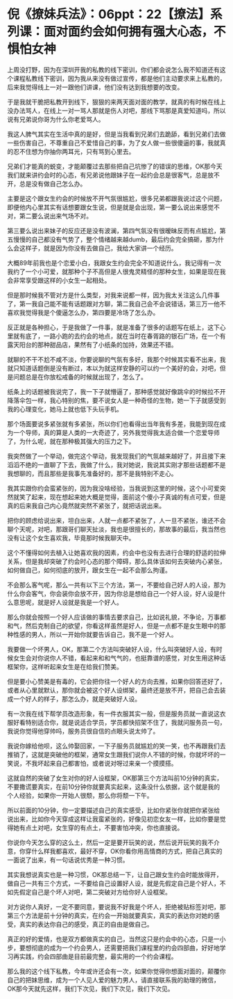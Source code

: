 # 倪《撩妹兵法》：06ppt：22【撩法】系列课：面对面约会如何拥有强大心态，不惧怕女神

上周没打野，因为在深圳开我的私教的线下密训，你们都会说怎么我不知道还有这个课程私教线下密训，因为我从来没有做过宣传，都是他们主动要求来上私教的，后来我觉得线上一对一跟他们讲课，他们没有达到我想要的改变。

于是我就干脆把私教开到线下，狠狠的来两天面对面的教学，就真的有时候在线上没办法骂人，在线上一对一骂人那就是伤人对吧，那线下骂那是真爱知道吗，所以说有兄弟说你哥为什么你老爱骂人。

我这人脾气其实在生活中真的是好，但是当我看到兄弟们去跪舔，看到兄弟们去做一些伤害自己，不尊重自己不爱惜自己的事，为了女人做一些很傻逼的事，我就真的忍不住想为你抽你两耳光，只有骂到心里去。

兄弟们才能真的蜕变，才能颠覆过去那些把自己坑惨了的错误的思维，OK那今天我们就来讲约会时的心态，有兄弟说他跟妹子在一起约会总是很客气，总是放不开，总是没有做自己怎么办。

主要是这个跟女生约会的时候放不开气氛很尴尬，很多兄弟都跟我说过这个问题，即便他内心里其实有话想要跟女生说，但是就是会出现，第一要么说出来感觉不对，第二要么说出来气场不对。

第三要么说出来妹子的反应还是没有波澜，第四气氛没有很暧昧反而有点尴尬，第五慢慢的自己都没有气势了，整个情绪越来越dumb，最后约会完全搞砸，那为什么会这样子，就是因为你没有去做自己，我给大家讲一个经历。

大概89年前我也是个恋爱小白，我跟女生约会完全不知道说什么，我记得有一次我约了一个小可爱，就那种个子不高但是人很鬼灵精怪的那种女生，如果是现在我会非常享受跟这样的小女生一起相处。

但是那时候我不管对方是什么类型，对我来说都一样，因为我太关注这么几件事了，第一我自己能不能有话题跟对方聊，第二我自己会不会说错话，第三万一他不喜欢我觉得我是个傻逼怎么办，第四要是冷场了怎么办。

反正就是各种担心，于是我做了一件事，就是准备了很多的话题写在纸上，这下心里就有底了，一路小跑的去约会的地点，就在当时在春胥路的银石广场，在一个有露天阳台的那种甜品店，果然有了小纸条的加持，效果还不错。

就聊的不干不尬不咸不淡，你要说聊的气氛有多好，我那个时候其实看不出来，我就只知道话题倒是没有断过，本以为就这样安静的可以约一个美好的会，对吧，但是问题总是在你放松戒备的时候就出现了，怎么了。

纸条上的话题被我说完了，我一下子就懵逼了，那种感觉就好像跳伞的时候拉不开降落伞包一样，我心特别的焦，要不说女人是一种奇怪的生物，她一下子就感受到我的心理变化，她马上就也低下头玩手机。

那个场面要说多紧张就有多紧张，所以你们也看得出当年我有多差，我能到现在成为一个导师，真的算是人类的一大奇迹了，另外我觉得我太适合做一个恋爱导师了，为什么呢，就在那种极其强大的压力之下。

我突然做了一个举动，做完这个举动，我发现我们的气氛越来越好了，并且接下来滔滔不绝的一直聊了下去，我做了什么，我对她说，我说其实刚才那些话题都不是我想聊的，而且那些是我事先准备好的，那不是我特别不走心。

我其实跟你约会蛮紧张的，因为我没啥经验，当我说到这里的时候，这个小可爱突然就笑了起来，现在想起来她大概是觉得，面前这个傻小子真诚的有点可爱，但是真的后来我自己内心竟然就突然不紧张了，就把话说出来。

把你的顾虑给说出来，坦白出来，人就一点都不紧张了，人一旦不紧张，谁还不会聊个天呢，对吧，那跟哥们聊天扯淡，我也是很擅长的，那故事的最后，我当然也没有让这个女生喜欢我，毕竟那时候我聊天中。

这个不懂得如何去植入让她喜欢我的因素，约会中也没有去进行合理的舒适的拉伸关系，但是我却突破了约会时心态的那个障碍，那么具体该如何去突破内心紧张，如何做自己，如何彻底的放开，跟女生在一起不会那么拘谨。

不会那么客气呢，那么一共有以下三个方法，第一，不要给自己好人的人设，那为什么你会客气，你会装你会放不开，因为你总是想给自己一个好人设，好人设是什么意思呢，就是好人设就是我是一个好人。

那么你就会按照一个好人应该做的事情去要求自己，比如说礼貌，不争论，万事都和气，然后克制自己的欲望，你看这样虽然是好人，但是一点都不是女生眼中的那种性感的男人，所以一开始你就要告诉自己，我不是一个好人。

我要做一个坏男人，OK，那第二个方法叫突破好人设，什么叫突破好人设，有时候女生会对你说你人不错，看起来和和气气的，也挺靠谱的感觉，对女生用这种话框架你，这样听起来女生是在给我们赞美。

但是要小心赞美是有毒的，它会把你往一个好人的方向去推，如果你回答还好了，或者从心里就默认，那你就会被这个好人设绑架，最终还是放不开，把自己会去装成一个好人的样子，那怎么办，就是突破好人设。

有一次我在线下帮学员改造形象，有一件衣服其实一般，但是服务员就一直说这衣服好看特别适合你，就是说适合学员，学员都快招架不住了，我就问服务员一句，我说你觉得他穿帅吗，服务员很自信的点眼头说太帅了。

我说你嫁给他呗，这么帅娶回家，一下子服务员就尴尬的笑一笑，也不再跟我们去推销了，这就是突破他的框架，通常女生跟我们说你人不错的时候，你就坏坏的一笑说，不我坏起来自己都害怕，或者说对呀过来亲一个摸摸搭。

这就自然的突破了女生对你的好人设框架，OK那第三个方法叫前10分钟的真实，不要撒谎要真实，在前10分钟你就要真实起来，这条没什么依据，这个就是我的个人经验，如果你一开始人很颓，那么你将颓一下午。

所以前面的10分钟，你一定要描述自己的真实感受，比如你紧张你就把你紧张给说出来，比如你今天穿成这样让我蛮紧张的，好像见初恋女友一样，比如你要是觉得她有点土对吧，女生穿的有点土，不要害怕冲突，你也直接说。

你说你今天怎么穿的这么土，然后一定是要开玩笑的说，然后说开玩笑的我不介意，你穿什么样我都喜欢，最好不穿，OK你看你用高情商的方式，把自己真实的一面说了出来，有一句话说优秀是一种习惯。

其实我想说真实也是一种习惯，OK那总结一下，让自己跟女生约会时能放得开，做自己一共有三个方式，一不要给自己设置好人设，就是先假定自己是个好人，不如先假定自己是个坏人对吧，第二突破对方给你好人设框架。

对方说你人真好，一定不要同意，要说我不好我是个坏人，拒绝被贴标签对吧，那第三个方法是前十分钟的真实，在约会一开始就要真实，真实的表达你对她的感受，真实的表达你自己的感受，真正的自由是做自己。

真正的好的爱情，也是双方都做真实的自己，当然这只是约会中的心态，只是一小步，要想彻底的成为一个约会男人，还需要把我们课程里的约会四部曲，好好地学习再实践，约会四部曲是目前最完整，最实用的一个约会课程。

那么我的这个线下私教，今年或许还会有一次，如果你觉得你想面对面的，颠覆你自己的把妹思维，成为一个人见人爱的魅力男人，请直接联系我的助理的微信，OK那今天就先这样，我们下次见，我们下次见，我们下次见。

